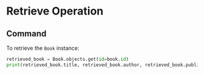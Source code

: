 # Retrieve Operation

## Command
To retrieve the `Book` instance:

```python
retrieved_book = Book.objects.get(id=book.id)
print(retrieved_book.title, retrieved_book.author, retrieved_book.publication_year)
